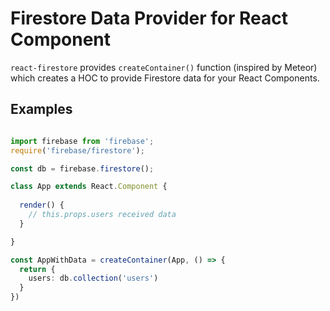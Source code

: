 # Firestore Data Provider for React Component

`react-firestore` provides `createContainer()` function (inspired by Meteor) which creates a HOC to provide Firestore data for your React Components.

## Examples

```ts

import firebase from 'firebase';
require('firebase/firestore');

const db = firebase.firestore();

class App extends React.Component {
  
  render() {
    // this.props.users received data
  }

}

const AppWithData = createContainer(App, () => {
  return {
    users: db.collection('users')
  }
})

```